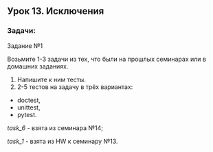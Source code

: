 ## Урок 13. Исключения

### Задачи:

Задание №1

Возьмите 1-3 задачи из тех, что были на прошлых
семинарах или в домашних заданиях.

1. Напишите к ним тесты.
2. 2-5 тестов на задачу в трёх вариантах:

- doctest,
- unittest,
- pytest.

_task_6_ - взята из семинара №14;

_task_1_ - взята из HW к семинару №13.



